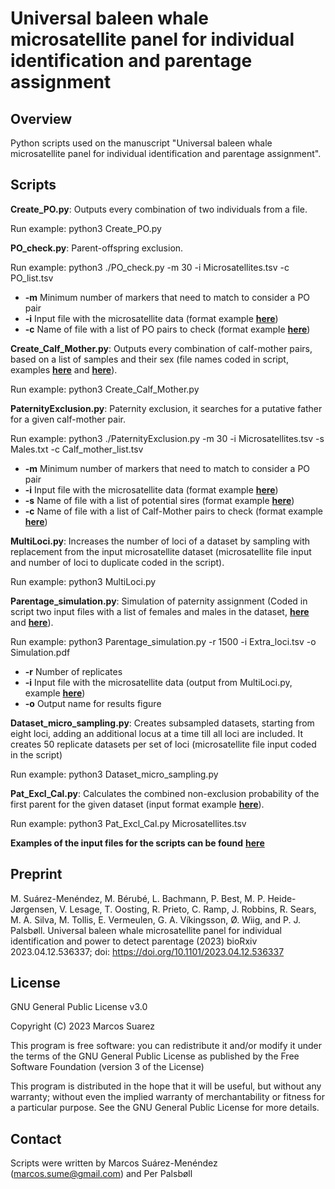 
# **Universal baleen whale microsatellite panel for individual identification and parentage assignment**

## Overview

Python scripts used on the manuscript "Universal baleen whale microsatellite panel for individual identification and parentage assignment".

## Scripts

**Create_PO.py**: Outputs every combination of two individuals from a file.

Run example: python3 Create_PO.py

**PO_check.py**: Parent-offspring exclusion.

Run example: python3 ./PO_check.py -m 30 -i Microsatellites.tsv -c PO_list.tsv

+ **-m** Minimum number of markers that need to match to consider a PO pair
+ **-i** Input file with the microsatellite data (format example [**here**](https://https://github.com/MSuarezMenendez/PaternityExclusion/tree/main/Example_files/Microsatellites.tsv))
+ **-c** Name of file with a list of PO pairs to check (format example [**here**](https://https://github.com/MSuarezMenendez/PaternityExclusion/tree/main/Example_files/PO_list.tsv))


**Create_Calf_Mother.py**: Outputs every combination of calf-mother pairs, based on a list of samples and their sex (file names coded in script, examples [**here**](https://https://github.com/MSuarezMenendez/PaternityExclusion/tree/main/Example_files/Samples.txt) and [**here**](https://https://github.com/MSuarezMenendez/PaternityExclusion/tree/main/Example_files/Sexes.tsv)).

Run example: python3 Create_Calf_Mother.py

**PaternityExclusion.py**: Paternity exclusion, it searches for a putative father for a given calf-mother pair.

Run example: python3 ./PaternityExclusion.py -m 30 -i Microsatellites.tsv -s Males.txt -c Calf_mother_list.tsv

+ **-m** Minimum number of markers that need to match to consider a PO pair
+ **-i** Input file with the microsatellite data (format example [**here**](https://https://github.com/MSuarezMenendez/PaternityExclusion/tree/main/Example_files/Microsatellites.tsv))
+ **-s** Name of file with a list of potential sires (format example [**here**](https://https://github.com/MSuarezMenendez/PaternityExclusion/tree/main/Example_files/Males.txt))
+ **-c** Name of file with a list of Calf-Mother pairs to check (format example [**here**](https://https://github.com/MSuarezMenendez/PaternityExclusion/tree/main/Example_files/Calf_mother_list.tsv))

**MultiLoci.py**: Increases the number of loci of a dataset by sampling with replacement from the input microsatellite dataset (microsatellite file input and number of loci to duplicate coded in the script).

Run example: python3 MultiLoci.py

**Parentage_simulation.py**: Simulation of paternity assignment (Coded in script two input files with a list of females and males in the dataset, [**here**](https://https://github.com/MSuarezMenendez/PaternityExclusion/tree/main/Example_files/Females.txt) and [**here**](https://https://github.com/MSuarezMenendez/PaternityExclusion/tree/main/Example_files/Males.txt)).

Run example: python3 Parentage_simulation.py -r 1500 -i Extra_loci.tsv -o Simulation.pdf

+ **-r** Number of replicates
+ **-i** Input file with the microsatellite data (output from MultiLoci.py, example [**here**](https://https://github.com/MSuarezMenendez/PaternityExclusion/tree/main/Example_files/Extra_loci.tsv))
+ **-o** Output name for results figure

**Dataset_micro_sampling.py**: Creates subsampled datasets, starting from eight loci, adding an additional locus at a time till all loci are included. It creates 50 replicate datasets per set of loci (microsatellite file input coded in the script)

Run example: python3 Dataset_micro_sampling.py

**Pat_Excl_Cal.py**: Calculates the combined non-exclusion probability of the first parent for the given dataset (input format example [**here**](https://https://github.com/MSuarezMenendez/PaternityExclusion/tree/main/Example_files/Microsatellites.tsv)).

Run example: python3 Pat_Excl_Cal.py Microsatellites.tsv

**Examples of the input files for the scripts can be found** [**here**](https://https://github.com/MSuarezMenendez/PaternityExclusion/tree/main/Example_files)

## Preprint

M. Suárez-Menéndez, M. Bérubé, L. Bachmann, P. Best, M. P. Heide-Jørgensen, V. Lesage, T. Oosting, R. Prieto, C. Ramp, J. Robbins, R. Sears, M. A. Silva, M. Tollis, E. Vermeulen, G. A. Víkingsson, Ø. Wiig, and P. J. Palsbøll. Universal baleen whale microsatellite panel for individual identification and power to detect parentage (2023) bioRxiv 2023.04.12.536337; doi: https://doi.org/10.1101/2023.04.12.536337

## License

GNU General Public License v3.0

Copyright (C) 2023 Marcos Suarez

This program is free software: you can redistribute it and/or modify
it under the terms of the GNU General Public License as published by
the Free Software Foundation (version 3 of the License)

This program is distributed in the hope that it will be useful,
but without any warranty; without even the implied warranty of
merchantability or fitness for a particular purpose. See the
GNU General Public License for more details.

## Contact

Scripts were written by Marcos Suárez-Menéndez (marcos.sume@gmail.com) and Per Palsbøll
